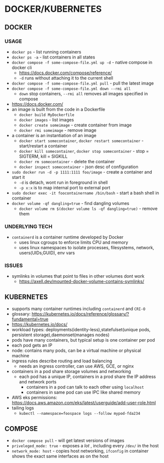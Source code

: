 # DOCKER/KUBERNETES

## DOCKER
### USAGE
- `docker ps` - list running containers
- `docker ps -a` - list containers in all states
- `docker compose -f some-compose-file.yml up -d` - native compose in docker cli
    - https://docs.docker.com/compose/reference/
    - `-d` runs without attaching it to the current shell
- `docker compose -f some-compose-file.yml pull` - pull the latest image
- `docker compose -f some-compose-file.yml down --rmi all`
    - `down` stop containers, `--rmi all` removes all images specified in compose
- https://docs.docker.com/
- an image is built from the code in a Dockerfile
    - `docker build MyDockerfile`
    - `docker images` - list images
    - `docker create someimage` - create container from image
    - `docker rmi someimage`  - remove image
- a container is an instantiation of an image
    - `docker start somecontainer`, `docker restart somecontainer` - start/restart a container
    - `docker kill somecontainer`, `docker stop somecontainer` - stop = SIGTERM, kill = SIGKILL
    - `docker rm somecontainer` - delete the container
    - `docker inspect somecontainer` - json desc of configuration
- `sudo docker run -d -p 1111:1111 foo/image` - create a container and start it
    - `-d` is detach, wont run in foreground in shell
    - `-p x:x` is to map internal port to external port
- `sudo docker exec -it foocontainername /bin/bash` - start a bash shell in container
- `docker volume -qf dangling=true` - find dangling volumes
    - `docker volume rm $(docker volume ls -qf dangling=true)` - remove them
### UNDERLYING TECH
- `containerd` is a container runtime developed by Docker
    - uses linux cgroups to enforce limits CPU and memory
    - uses linux namespaces to isolate processes, filesystems, network, users(UIDs,GUID), env vars
### ISSUES
- symlinks in volumes that point to files in other volumes dont work
    - https://axell.dev/mounted-docker-volume-contains-symlinks/


## KUBERNETES
- supports many container runtimes including `containerd` and `CRI-O`
- glossary: https://kubernetes.io/docs/reference/glossary/?fundamental=true
- https://kubernetes.io/docs/
- workload types: deployments(identity-less),statefulset(unique pods, persistent storage),daemonset(manages nodes)
- pods have many containers, but typical setup is one container per pod
- each pod gets an IP
- node: contains many pods, can be a virtual machine or physical machine
- ingress rules describe routing and load balancing
    - needs an ingress controller, can use AWS, GCE, or nginx
- containers in a pod share storage volumes and networking
    - each pod has a unique IP, containers in a prod share the IP address and network ports
        - containers in a pod can talk to each other using `localhost`
        - containers in same pod can use IPC like shared memory
- AWS eks permissions: https://docs.aws.amazon.com/eks/latest/userguide/add-user-role.html
- tailing logs
    - `kubectl --namespace=foospace logs --follow mypod-fda234`

## COMPOSE
- `docker compose pull` - will get latest versions of images
- `priveleged_mode: true` - exposes a _lot_ , including every `/dev/` in the host
- `network_mode: host` - copies host networking, `ifconfig` in container shows the exact same interfaces as on the host
